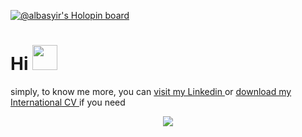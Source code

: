 [![@albasyir's Holopin board](https://holopin.me/albasyir)](https://holopin.io/@albasyir)

# Hi <img width='40' src="https://raw.githubusercontent.com/MartinHeinz/MartinHeinz/master/wave.gif">

<p>
  simply, to know me more, you can
  <a href='https://www.linkedin.com/in/albasyir/' target='_blank'>
    visit my Linkedin
  </a>
  or
  <a href='https://s3-ap-southeast-1.amazonaws.com/glints-dashboard/resume/46af71faae9c41cfea79c9a108708ee8.pdf' target='_blank'>
    download my International CV
  </a>
  if you need
</p>

<p align="center">
  <img align="center" src="https://github-readme-streak-stats.herokuapp.com?user=albasyir&theme=vue&hide_border=true"></img>
</p>

